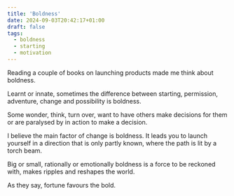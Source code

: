 ```yaml
---
title: 'Boldness'
date: 2024-09-03T20:42:17+01:00
draft: false
tags:
  - boldness
  - starting
  - motivation
---
```


Reading a couple of books on launching products made me think about boldness.

Learnt or innate, sometimes the difference between starting, permission, adventure, change and possibility is boldness.

Some wonder, think, turn over, want to have others make decisions for them or are paralysed by in action to make a decision.

I believe the main factor of change is boldness. It leads you to launch yourself in a direction that is only partly known, where the path is lit by a torch beam.

Big or small, rationally or emotionally boldness is a force to be reckoned with, makes ripples and reshapes the world.

As they say, fortune favours the bold.
